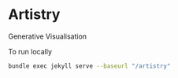 # Artistry

Generative Visualisation

To run locally

```sh
bundle exec jekyll serve --baseurl "/artistry"
```
